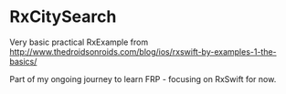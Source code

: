 # RxCitySearch
Very basic practical RxExample from http://www.thedroidsonroids.com/blog/ios/rxswift-by-examples-1-the-basics/

Part of my ongoing journey to learn FRP - focusing on RxSwift for now.
